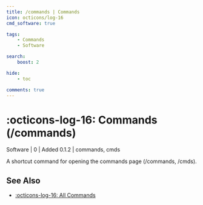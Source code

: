 ```yaml
---
title: /commands | Commands
icon: octicons/log-16
cmd_software: true

tags:
    - Commands
    - Software

search:
    boost: 2

hide:
    - toc

comments: true
---
```

# <p style="color: var(--md-default-fg-color); display: inline;">:octicons-log-16: Commands</p> (/commands)
<div style="display:inline;">
<p style="color: var(--destrix-docs--commandcat-software); display: inline;">Software</p> | <p style="color: var(--md-default-fg-color--light); display: inline;">0</p> | <p style="color: var(--md-default-fg-color--light); display: inline;"> Added 0.1.2</p> | commands, cmds
</div>

A shortcut command for opening the commands page (/commands, /cmds).

## See Also
* [:octicons-log-16: All Commands](../index.md)